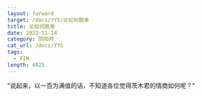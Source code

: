 ```yaml
---
layout: forward
target: /docs/YYS/论如何脱单
title: 论如何脱单
date: 2022-11-14
category: 阴阳师
cat_url: /docs/YYS
tags: 
  - FIN
length: 4025
---
```


“说起来，以一百为满值的话，不知道各位觉得茨木君的情商如何呢？”
